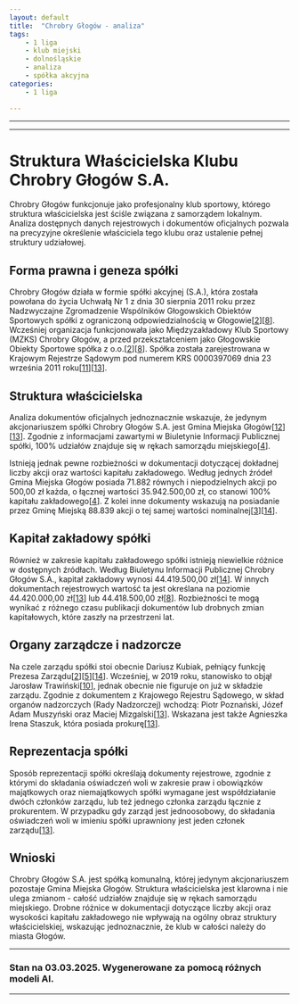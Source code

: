 ```yaml
---
layout: default
title:  "Chrobry Głogów - analiza"
tags: 
    - 1 liga
    - klub miejski
    - dolnośląskie
    - analiza
    - spółka akcyjna
categories:
    - 1 liga

---
```

[1]: https://www.sklep.chrobry-glogow.pl/pl/i/Kontakt-i-dane-Chrobry-Glogow-S.A./9
[2]: https://www.chrobry-glogow.pl/Obiekty/statut
[3]: https://www.bip.chrobry-glogow.pl
[4]: https://www.bip.chrobry-glogow.pl/index.php?option=com_content&view=article&id=88&Itemid=139
[5]: https://pl.wikipedia.org/wiki/Chrobry_G%C5%82og%C3%B3w_(pi%C5%82ka_no%C5%BCna)
[6]: https://przegladsportowy.onet.pl/pilka-nozna/1-liga/zmiany-w-wisle-krakow-jakub-blaszczykowski-odsprzedal-udzialy/j9mec72
[7]: https://glogow.bip.info.pl/dokument,iddok,5249,idmp,141,r,r
[8]: https://www.chrobry-glogow.pl/CR/O-spolce
[9]: https://www.chrobry-glogow.pl/Biznes/Aktualnosci/KIKO-i-Chrobry-kolejny-rok-razem~n1486
[10]: https://dglnews.pl/2019/06/26/nowy-prezes-w-chrobrym-glogow-s-a/
[11]: https://www.imsig.pl/krs/0000397069
[12]: https://www.chrobry-glogow.pl/Obiekty/regulamin%20org
[13]: https://krs-pobierz.pl/chrobry-glogow-spolka-akcyjna-i218158
[14]: https://www.bip.chrobry-glogow.pl/index.php?option=com_content&view=article&id=85&Itemid=86
[15]: https://rejestr.io/krs/397069/chrobry-glogow/powiazania
[16]: https://sms.glogow.pl/kadra/
[17]: https://rejestr.io/krs/397069/chrobry-glogow
[18]: https://pl.linkedin.com/in/dariusz-kubiak-7a478a34
[19]: https://www.chrobry-glogow.pl/Klub/Chrobry/Informacje
[20]: https://gazetawroclawska.pl/kadrowe-zmiany-w-miejskiej-spolce/ar/8997977
[21]: https://krs-pobierz.pl/miedzyzakladowy-klub-sportowy-chrobry-glogow-i259703
[22]: https://glogow.naszemiasto.pl/tag/zielone-przedszkole-glogow-wlasciciel
[23]: https://rejestr.io/krs/627634/klub-sportowy-spr-chrobry
[24]: https://www.chrobryhandball.pl/zarzad
[25]: https://glogow.bip.info.pl/index.php?r=o&idmp=148
[26]: https://wislakrakow.com/games/129/chrobry-glogow-wisla-krakow
[27]: https://pl.wikipedia.org/wiki/Stadion_Miejski_w_G%C5%82ogowie
[28]: https://rejestr.io/krs/147633/miedzyzakladowy-klub-sportowy-chrobry-glogow
[29]: https://myglogow.pl/pl/11_dzieje-sie/146860_gigantyczne-koszty-spolki-chrobry-glogow-co-miesiac-cwierc-miliona.html
[30]: https://glogow.bip.info.pl/plik,id,8711
---

---

# Struktura Właścicielska Klubu Chrobry Głogów S.A.

Chrobry Głogów funkcjonuje jako profesjonalny klub sportowy, którego struktura właścicielska jest ściśle związana z samorządem lokalnym. Analiza dostępnych danych rejestrowych i dokumentów oficjalnych pozwala na precyzyjne określenie właściciela tego klubu oraz ustalenie pełnej struktury udziałowej.

## Forma prawna i geneza spółki

Chrobry Głogów działa w formie spółki akcyjnej (S.A.), która została powołana do życia Uchwałą Nr 1 z dnia 30 sierpnia 2011 roku przez Nadzwyczajne Zgromadzenie Wspólników Głogowskich Obiektów Sportowych spółki z ograniczoną odpowiedzialnością w Głogowie\[[2]\]\[[8]\]. Wcześniej organizacja funkcjonowała jako Międzyzakładowy Klub Sportowy (MZKS) Chrobry Głogów, a przed przekształceniem jako Głogowskie Obiekty Sportowe spółka z o.o.\[[2]\]\[[8]\]. Spółka została zarejestrowana w Krajowym Rejestrze Sądowym pod numerem KRS 0000397069 dnia 23 września 2011 roku\[[11]\]\[[13]\].

## Struktura właścicielska

Analiza dokumentów oficjalnych jednoznacznie wskazuje, że jedynym akcjonariuszem spółki Chrobry Głogów S.A. jest Gmina Miejska Głogów\[[12]\]\[[13]\]. Zgodnie z informacjami zawartymi w Biuletynie Informacji Publicznej spółki, 100% udziałów znajduje się w rękach samorządu miejskiego\[[4]\]. 

Istnieją jednak pewne rozbieżności w dokumentacji dotyczącej dokładnej liczby akcji oraz wartości kapitału zakładowego. Według jednych źródeł Gmina Miejska Głogów posiada 71.882 równych i niepodzielnych akcji po 500,00 zł każda, o łącznej wartości 35.942.500,00 zł, co stanowi 100% kapitału zakładowego\[[4]\]. Z kolei inne dokumenty wskazują na posiadanie przez Gminę Miejską 88.839 akcji o tej samej wartości nominalnej\[[3]\]\[[14]\].

## Kapitał zakładowy spółki

Również w zakresie kapitału zakładowego spółki istnieją niewielkie różnice w dostępnych źródłach. Według Biuletynu Informacji Publicznej Chrobry Głogów S.A., kapitał zakładowy wynosi 44.419.500,00 zł\[[14]\]. W innych dokumentach rejestrowych wartość ta jest określana na poziomie 44.420.000,00 zł\[[13]\] lub 44.418.500,00 zł\[[8]\]. Rozbieżności te mogą wynikać z różnego czasu publikacji dokumentów lub drobnych zmian kapitałowych, które zaszły na przestrzeni lat.

## Organy zarządcze i nadzorcze

Na czele zarządu spółki stoi obecnie Dariusz Kubiak, pełniący funkcję Prezesa Zarządu\[[2]\]\[[5]\]\[[14]\]. Wcześniej, w 2019 roku, stanowisko to objął Jarosław Trawiński\[[10]\], jednak obecnie nie figuruje on już w składzie zarządu. Zgodnie z dokumentem z Krajowego Rejestru Sądowego, w skład organów nadzorczych (Rady Nadzorczej) wchodzą: Piotr Poznański, Józef Adam Muszyński oraz Maciej Mizgalski\[[13]\]. Wskazana jest także Agnieszka Irena Staszuk, która posiada prokurę\[[13]\].

## Reprezentacja spółki

Sposób reprezentacji spółki określają dokumenty rejestrowe, zgodnie z którymi do składania oświadczeń woli w zakresie praw i obowiązków majątkowych oraz niemajątkowych spółki wymagane jest współdziałanie dwóch członków zarządu, lub też jednego członka zarządu łącznie z prokurentem. W przypadku gdy zarząd jest jednoosobowy, do składania oświadczeń woli w imieniu spółki uprawniony jest jeden członek zarządu\[[13]\].

## Wnioski

Chrobry Głogów S.A. jest spółką komunalną, której jedynym akcjonariuszem pozostaje Gmina Miejska Głogów. Struktura właścicielska jest klarowna i nie ulega zmianom - całość udziałów znajduje się w rękach samorządu miejskiego. Drobne różnice w dokumentacji dotyczące liczby akcji oraz wysokości kapitału zakładowego nie wpływają na ogólny obraz struktury właścicielskiej, wskazując jednoznacznie, że klub w całości należy do miasta Głogów.

--- 
### Stan na 03.03.2025. Wygenerowane za pomocą różnych modeli AI.
---